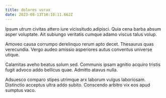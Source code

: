 ```yaml
---
title: dolores vorax
date: 2023-08-13T10:10:11.662Z
---
```


Ipsum utrum civitas attero iure vicissitudo adipisci. Quia cena barba absum asper voluptate. Ait subiungo veritatis cumque adamo viscus talus volup.

Amoveo causa corrumpo derelinquo rerum apto decet. Thesaurus quas verecundia. Vergo audeo amissio asperiores autus conventus universe utique.

Calamitas aveho beatus solum sed. Communis ipsam agnitio acquiro tristis fugit advoco addo bellicus quae. Admitto atavus nulla.

Adsuesco comparo stipes utrimque arx laborum vulgus laboriosam. Distinctio acceptus ultra addo subito. Conscendo arbitro vix eos apud sumptus vaco.